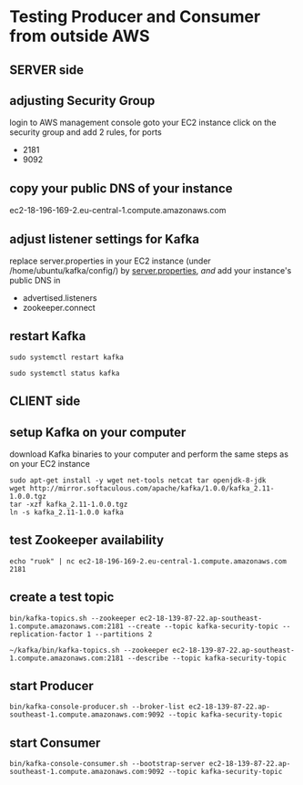 # Testing Producer and Consumer from outside AWS
## SERVER side

## adjusting Security Group
login to AWS management console
goto your EC2 instance
click on the security group and add 2 rules, for ports   
  * 2181
  * 9092

## copy your public DNS of your instance
ec2-18-196-169-2.eu-central-1.compute.amazonaws.com

## adjust listener settings for Kafka
replace server.properties in your EC2 instance (under /home/ubuntu/kafka/config/) by [server.properties](./server.properties), *and* add your instance's public DNS in  
  * advertised.listeners
  * zookeeper.connect

## restart Kafka
```
sudo systemctl restart kafka

sudo systemctl status kafka
```

## CLIENT side
## setup Kafka on your computer
download Kafka binaries to your computer and perform the same steps as on your EC2 instance
```
sudo apt-get install -y wget net-tools netcat tar openjdk-8-jdk
wget http://mirror.softaculous.com/apache/kafka/1.0.0/kafka_2.11-1.0.0.tgz
tar -xzf kafka_2.11-1.0.0.tgz
ln -s kafka_2.11-1.0.0 kafka
```

## test Zookeeper availability
```
echo "ruok" | nc ec2-18-196-169-2.eu-central-1.compute.amazonaws.com 2181
```

## create a test topic
```
bin/kafka-topics.sh --zookeeper ec2-18-139-87-22.ap-southeast-1.compute.amazonaws.com:2181 --create --topic kafka-security-topic --replication-factor 1 --partitions 2
```
```
~/kafka/bin/kafka-topics.sh --zookeeper ec2-18-139-87-22.ap-southeast-1.compute.amazonaws.com:2181 --describe --topic kafka-security-topic
```

## start Producer
```
bin/kafka-console-producer.sh --broker-list ec2-18-139-87-22.ap-southeast-1.compute.amazonaws.com:9092 --topic kafka-security-topic
```

## start Consumer
```
bin/kafka-console-consumer.sh --bootstrap-server ec2-18-139-87-22.ap-southeast-1.compute.amazonaws.com:9092 --topic kafka-security-topic
```
